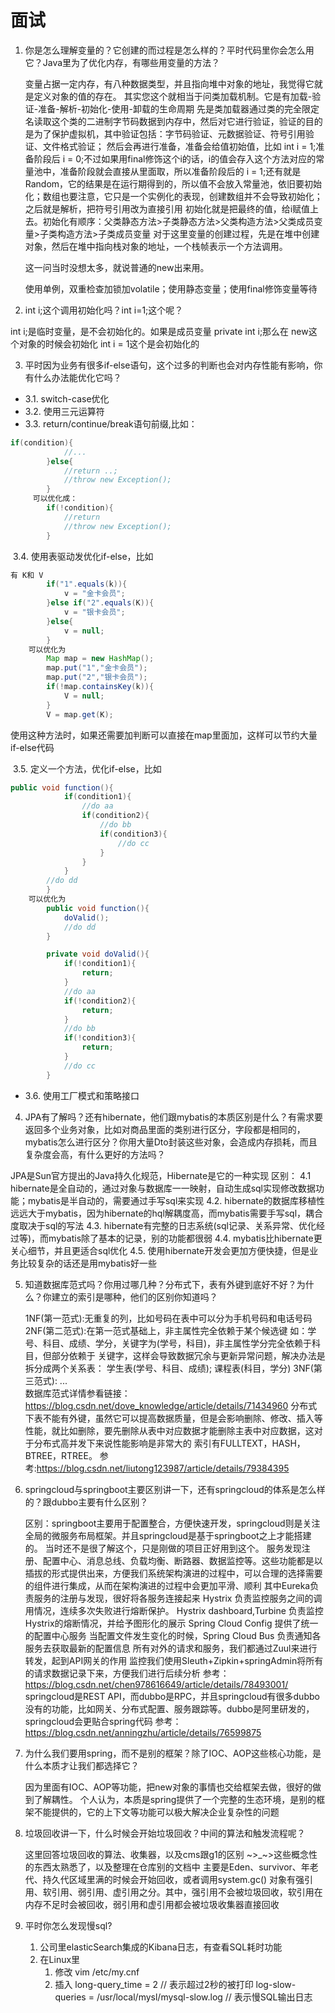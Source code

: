 # 面试

1. 你是怎么理解变量的？它创建的而过程是怎么样的？平时代码里你会怎么用它？Java里为了优化内存，有哪些用变量的方法？

	变量占据一定内存，有八种数据类型，并且指向堆中对象的地址，我觉得它就是定义对象的值的存在。
	其实您这个就相当于问类加载机制。它是有加载-验证-准备-解析-初始化-使用-卸载的生命周期
	先是类加载器通过类的完全限定名读取这个类的二进制字节码数据到内存中，然后对它进行验证，验证的目的是为了保护虚拟机，其中验证包括：字节码验证、元数据验证、符号引用验证、文件格式验证；
	然后会再进行准备，准备会给值初始值，比如 int i = 1;准备阶段后 i = 0;不过如果用final修饰这个i的话，i的值会存入这个方法对应的常量池中，准备阶段就会直接从里面取，所以准备阶段后的 i = 1;还有就是Random，它的结果是在运行期得到的，所以值不会放入常量池，依旧要初始化；数组也要注意，它只是一个实例化的表现，创建数组并不会导致初始化；
	之后就是解析，把符号引用改为直接引用
	初始化就是把最终的值，给i赋值上去。初始化有顺序：父类静态方法>子类静态方法>父类构造方法>父类成员变量>子类构造方法>子类成员变量
	对于这里变量的创建过程，先是在堆中创建对象，然后在堆中指向栈对象的地址，一个栈帧表示一个方法调用。
	
	这一问当时没想太多，就说普通的new出来用。
	
	使用单例，双重检查加锁加volatile；使用静态变量；使用final修饰变量等待

2. int i;这个调用初始化吗？int i=1;这个呢？

int i;是临时变量，是不会初始化的。如果是成员变量 private int i;那么在 new这个对象的时候会初始化
int i = 1这个是会初始化的

3. 平时因为业务有很多if-else语句，这个过多的判断也会对内存性能有影响，你有什么办法能优化它吗？

*	3.1. switch-case优化
*	3.2. 使用三元运算符
*	3.3. return/continue/break语句前缀,比如：
```java
if(condition){
			//...
		}else{
			//return ..;
			//throw new Exception();
		}
	 可以优化成：
	 	if(!condition){
	 		//return
	 		//throw new Exception();
	 	}
```

​	3.4. 使用表驱动发优化if-else，比如

```java
有 K和 V
		if("1".equals(k)){
            v = "金卡会员";
        }else if("2".equals(K)){
            v = "银卡会员";
        }else{
            v = null;
        }
	可以优化为
        Map map = new HashMap();
		map.put("1","金卡会员");
		map.put("2","银卡会员");
		if(!map.containsKey(k)){
            V = null;
        }
		V = map.get(K);
```

使用这种方法时，如果还需要加判断可以直接在map里面加，这样可以节约大量if-else代码
    

​	3.5. 定义一个方法，优化if-else，比如

```java
public void function(){
			if(condition1){
                //do aa
                if(condition2){
                    //do bb
                    if(condition3){
                        //do cc
                    }
                }
            }
        //do dd
        }
	可以优化为
        public void function(){
        	doValid();
        	//do dd
    	}

		private void doValid(){
            if(!condition1){
                return;
            }
            //do aa
            if(!condition2){
                return;
            }
            //do bb
            if(!condition3){
                return;
            }
            //do cc
        }
```

*	3.6. 使用工厂模式和策略接口


4. JPA有了解吗？还有hibernate，他们跟mybatis的本质区别是什么？有需求要返回多个业务对象，比如对商品里面的类别进行区分，字段都是相同的，mybatis怎么进行区分？你用大量Dto封装这些对象，会造成内存损耗，而且复杂度会高，有什么更好的方法吗？

JPA是Sun官方提出的Java持久化规范，Hibernate是它的一种实现
区别：
4.1 hibernate是全自动的，通过对象与数据库一一映射，自动生成sql实现修改数据功能；mybatis是半自动的，需要通过手写sql来实现
4.2. hibernate的数据库移植性远远大于mybatis，因为hibernate的hql解耦度高，而mybatis需要手写sql，耦合度取决于sql的写法
4.3. hibernate有完整的日志系统(sql记录、关系异常、优化经过等)，而mybatis除了基本的记录，别的功能都很弱
4.4. mybatis比hibernate更关心细节，并且更适合sql优化
4.5. 使用hibernate开发会更加方便快捷，但是业务比较复杂的话还是用mybatis好一些

5. 知道数据库范式吗？你用过哪几种？分布式下，表有外键到底好不好？为什么？你建立的索引是哪种，他们的区别你知道吗？

	1NF(第一范式):无重复的列，比如号码在表中可以分为手机号码和电话号码
	2NF(第二范式):在第一范式基础上，非主属性完全依赖于某个候选键
				如：学号、科目、成绩、学分，关键字为(学号，科目)，非主属性学分完全依赖于科目，但部分依赖于				  关键字，这样会导致数据冗余与更新异常问题，解决办法是拆分成两个关系表：
				学生表(学号、科目、成绩);	课程表(科目，学分)
	3NF(第三范式): ...			
	数据库范式详情参看链接：https://blog.csdn.net/dove_knowledge/article/details/71434960
	分布式下表不能有外键，虽然它可以提高数据质量，但是会影响删除、修改、插入等性能，就比如删除，要先删除从表中对应数据才能删除主表中对应数据，这对于分布式高并发下来说性能影响是非常大的
	索引有FULLTEXT，HASH，BTREE，RTREE。
	参考:https://blog.csdn.net/liutong123987/article/details/79384395

6. springcloud与springboot主要区别讲一下，还有springcloud的体系是怎么样的？跟dubbo主要有什么区别？

	区别：springboot主要用于配置整合，方便快速开发，springcloud则是关注全局的微服务布局框架。并且springcloud是基于springboot之上才能搭建的。
	当时还不是很了解这个，只是刚做的项目正好用到这个。
    服务发现注册、配置中心、消息总线、负载均衡、断路器、数据监控等。这些功能都是以插拔的形式提供出来，方便我们系统架构演进的过程中，可以合理的选择需要的组件进行集成，从而在架构演进的过程中会更加平滑、顺利
	其中Eureka负责服务的注册与发现，很好将各服务连接起来
    Hystrix 负责监控服务之间的调用情况，连续多次失败进行熔断保护。
    Hystrix dashboard,Turbine 负责监控 Hystrix的熔断情况，并给予图形化的展示
    Spring Cloud Config 提供了统一的配置中心服务
    当配置文件发生变化的时候，Spring Cloud Bus 负责通知各服务去获取最新的配置信息
    所有对外的请求和服务，我们都通过Zuul来进行转发，起到API网关的作用
    监控我们使用Sleuth+Zipkin+springAdmin将所有的请求数据记录下来，方便我们进行后续分析
	参考：https://blog.csdn.net/chen978616649/article/details/78493001/
	springcloud是REST API，而dubbo是RPC，并且springcloud有很多dubbo没有的功能，比如网关、分布式配置、服务跟踪等。dubbo是阿里研发的，springcloud会更贴合spring代码
	参考：https://blog.csdn.net/anningzhu/article/details/76599875
	
7. 为什么我们要用spring，而不是别的框架？除了IOC、AOP这些核心功能，是什么本质才让我们都选择它？

	因为里面有IOC、AOP等功能，把new对象的事情也交给框架去做，很好的做到了解耦性。
	个人认为，本质是spring提供了一个完整的生态环境，是别的框架不能提供的，它的上下文等功能可以极大解决企业复杂性的问题

8. 垃圾回收讲一下，什么时候会开始垃圾回收？中间的算法和触发流程呢？

	这里回答垃圾回收的算法、收集器，以及cms跟g1的区别 ~>_~>这些概念性的东西太熟悉了，以及整理在仓库别的文档中
	主要是Eden、survivor、年老代、持久代区域里满的时候会开始回收，或者调用system.gc()
对象有强引用、软引用、弱引用、虚引用之分。其中，强引用不会被垃圾回收，软引用在内存不足时会被回收，弱引用和虚引用都会被垃圾收集器直接回收

9. 平时你怎么发现慢sql?
	1. 公司里elasticSearch集成的Kibana日志，有查看SQL耗时功能
	2. 在Linux里
		1) 修改 vim /etc/my.cnf
		2) 插入 long-query_time = 2	// 表示超过2秒的被打印
		log-slow-queries = /usr/local/mysl/mysql-slow.log	// 表示慢SQL输出日志
